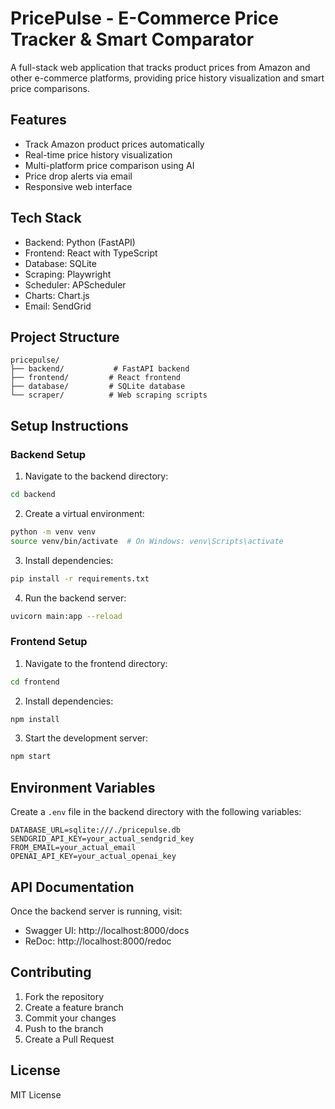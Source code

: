 # PricePulse - E-Commerce Price Tracker & Smart Comparator

A full-stack web application that tracks product prices from Amazon and other e-commerce platforms, providing price history visualization and smart price comparisons.

## Features

- Track Amazon product prices automatically
- Real-time price history visualization
- Multi-platform price comparison using AI
- Price drop alerts via email
- Responsive web interface

## Tech Stack

- Backend: Python (FastAPI)
- Frontend: React with TypeScript
- Database: SQLite
- Scraping: Playwright
- Scheduler: APScheduler
- Charts: Chart.js
- Email: SendGrid

## Project Structure

```
pricepulse/
├── backend/           # FastAPI backend
├── frontend/         # React frontend
├── database/         # SQLite database
└── scraper/          # Web scraping scripts
```

## Setup Instructions

### Backend Setup

1. Navigate to the backend directory:
```bash
cd backend
```

2. Create a virtual environment:
```bash
python -m venv venv
source venv/bin/activate  # On Windows: venv\Scripts\activate
```

3. Install dependencies:
```bash
pip install -r requirements.txt
```

4. Run the backend server:
```bash
uvicorn main:app --reload
```

### Frontend Setup

1. Navigate to the frontend directory:
```bash
cd frontend
```

2. Install dependencies:
```bash
npm install
```

3. Start the development server:
```bash
npm start
```

## Environment Variables

Create a `.env` file in the backend directory with the following variables:

```
DATABASE_URL=sqlite:///./pricepulse.db
SENDGRID_API_KEY=your_actual_sendgrid_key
FROM_EMAIL=your_actual_email
OPENAI_API_KEY=your_actual_openai_key
```

## API Documentation

Once the backend server is running, visit:
- Swagger UI: http://localhost:8000/docs
- ReDoc: http://localhost:8000/redoc

## Contributing

1. Fork the repository
2. Create a feature branch
3. Commit your changes
4. Push to the branch
5. Create a Pull Request

## License

MIT License 